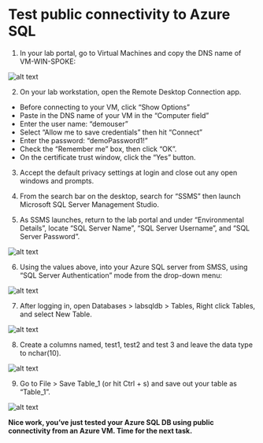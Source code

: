 # Test public connectivity to Azure SQL 

1.	In your lab portal, go to Virtual Machines and copy the DNS name of VM-WIN-SPOKE:

![alt text](https://github.com/microsoft/Ignite2019-PrivateLinkHOL/blob/master/images/2.1_1.png)

2.	On your lab workstation, open the Remote Desktop Connection app. 
- Before connecting to your VM, click “Show Options”
- Paste in the DNS name of your VM in the “Computer field”
- Enter the user name: “demouser” 
- Select “Allow me to save credentials” then hit “Connect”
- Enter the password: “demoPassword1!”
- Check the “Remember me” box, then click “OK”.
- On the certificate trust window, click the “Yes” button.

3.	Accept the default privacy settings at login and close out any open windows and prompts.

4.	From the search bar on the desktop, search for “SSMS” then launch Microsoft SQL Server Management Studio.

5.	As SSMS launches, return to the lab portal and under “Environmental Details”, locate “SQL Server Name”, “SQL Server Username”, and “SQL Server Password”.

![alt text](https://github.com/microsoft/Ignite2019-PrivateLinkHOL/blob/master/images/2.1_5.png)

6.	Using the values above, into your Azure SQL server from SMSS, using “SQL Server Authentication” mode from the drop-down menu: 
  
![alt text](https://github.com/microsoft/Ignite2019-PrivateLinkHOL/blob/master/images/2.1_6.png)

7.	After logging in, open Databases > labsqldb > Tables, Right click Tables, and select New Table. 

![alt text](https://github.com/microsoft/Ignite2019-PrivateLinkHOL/blob/master/images/2.1_7.png)

8.	Create a columns named, test1, test2 and test 3 and leave the data type to nchar(10).

![alt text](https://github.com/microsoft/Ignite2019-PrivateLinkHOL/blob/master/images/2.1_8.png)

9.	Go to File > Save Table_1 (or hit Ctrl + s) and save out your table as “Table_1”. 
 
![alt text](https://github.com/microsoft/Ignite2019-PrivateLinkHOL/blob/master/images/2.1_9.png)
 

__Nice work, you’ve just tested your Azure SQL DB using public connectivity from an Azure VM. Time for the next task.__ 
